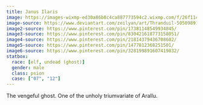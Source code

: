 ```yaml
---
title: Janus Ilaris
image: https://images-wixmp-ed30a86b8c4ca887773594c2.wixmp.com/f/26f11cc7-3d1f-46db-8ad9-780f4dffa11f/d8cq0th-1673c436-bc10-42ba-8a5c-0e3b7ea99c7b.jpg?token=eyJ0eXAiOiJKV1QiLCJhbGciOiJIUzI1NiJ9.eyJzdWIiOiJ1cm46YXBwOjdlMGQxODg5ODIyNjQzNzNhNWYwZDQxNWVhMGQyNmUwIiwiaXNzIjoidXJuOmFwcDo3ZTBkMTg4OTgyMjY0MzczYTVmMGQ0MTVlYTBkMjZlMCIsIm9iaiI6W1t7InBhdGgiOiJcL2ZcLzI2ZjExY2M3LTNkMWYtNDZkYi04YWQ5LTc4MGY0ZGZmYTExZlwvZDhjcTB0aC0xNjczYzQzNi1iYzEwLTQyYmEtOGE1Yy0wZTNiN2VhOTljN2IuanBnIn1dXSwiYXVkIjpbInVybjpzZXJ2aWNlOmZpbGUuZG93bmxvYWQiXX0.pbhVR2IucfGoqwKsJaeYJaoypKHJN2Xwaoda1LWEz1Y
image-source: https://www.deviantart.com/zeilyan/art/Thranduil-505098917
image2-source: https://www.pinterest.com/pin/17381148549934845/
image3-source: https://www.pinterest.com/pin/830421618773158051/
image4-source: https://www.pinterest.com/pin/21814379436708602/
image5-source: https://www.pinterest.com/pin/1477812368251501/
image6-source: https://www.pinterest.com/pin/328199891607419832/
statbox:
  race: [elf, undead (ghost)]
  gender: male
  class: psion
  case: ["07", "12"]
---
```


The vengeful ghost. One of the unholy triumvariate of Arallu.
